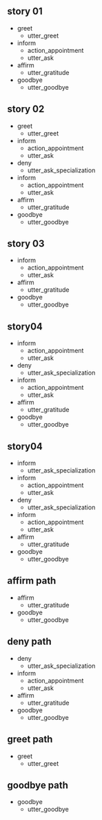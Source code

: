 ## story 01
* greet
    - utter_greet
* inform
    - action_appointment
    - utter_ask
* affirm
    - utter_gratitude
* goodbye
    - utter_goodbye

## story 02
* greet
    - utter_greet
* inform
    - action_appointment
    - utter_ask
* deny
    - utter_ask_specialization
* inform
    - action_appointment
    - utter_ask
* affirm
    - utter_gratitude
* goodbye
    - utter_goodbye

## story 03
* inform
    - action_appointment
    - utter_ask
* affirm
    - utter_gratitude
* goodbye
    - utter_goodbye

## story04
* inform
    - action_appointment
    - utter_ask
* deny
    - utter_ask_specialization
* inform
    - action_appointment
    - utter_ask
* affirm
    - utter_gratitude
* goodbye
    - utter_goodbye

## story04
* inform
    - utter_ask_specialization
* inform
    - action_appointment
    - utter_ask
* deny
    - utter_ask_specialization
* inform
    - action_appointment
    - utter_ask
* affirm
    - utter_gratitude
* goodbye
    - utter_goodbye

## affirm path
* affirm
    - utter_gratitude
* goodbye
    - utter_goodbye

## deny path
* deny
    - utter_ask_specialization
* inform
    - action_appointment
    - utter_ask
* affirm
    - utter_gratitude
* goodbye
    - utter_goodbye

## greet path
* greet
    - utter_greet

## goodbye path
* goodbye
    - utter_goodbye